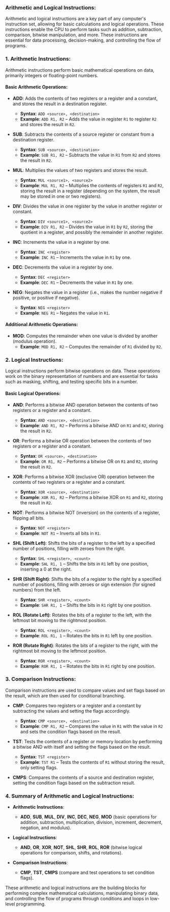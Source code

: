 ### **Arithmetic and Logical Instructions:**

Arithmetic and logical instructions are a key part of any computer's instruction set, allowing for basic calculations and logical operations. These instructions enable the CPU to perform tasks such as addition, subtraction, comparison, bitwise manipulation, and more. These instructions are essential for data processing, decision-making, and controlling the flow of programs.

### **1. Arithmetic Instructions:**

Arithmetic instructions perform basic mathematical operations on data, primarily integers or floating-point numbers.

#### **Basic Arithmetic Operations:**

- **ADD**: Adds the contents of two registers or a register and a constant, and stores the result in a destination register.
    
    - **Syntax**: `ADD <source>, <destination>`
    - **Example**: `ADD R1, R2` – Adds the value in register `R1` to register `R2` and stores the result in `R2`.
- **SUB**: Subtracts the contents of a source register or constant from a destination register.
    
    - **Syntax**: `SUB <source>, <destination>`
    - **Example**: `SUB R1, R2` – Subtracts the value in `R1` from `R2` and stores the result in `R2`.
- **MUL**: Multiplies the values of two registers and stores the result.
    
    - **Syntax**: `MUL <source1>, <source2>`
    - **Example**: `MUL R1, R2` – Multiplies the contents of registers `R1` and `R2`, storing the result in a register (depending on the system, the result may be stored in one or two registers).
- **DIV**: Divides the value in one register by the value in another register or constant.
    
    - **Syntax**: `DIV <source1>, <source2>`
    - **Example**: `DIV R1, R2` – Divides the value in `R1` by `R2`, storing the quotient in a register, and possibly the remainder in another register.
- **INC**: Increments the value in a register by one.
    
    - **Syntax**: `INC <register>`
    - **Example**: `INC R1` – Increments the value in `R1` by one.
- **DEC**: Decrements the value in a register by one.
    
    - **Syntax**: `DEC <register>`
    - **Example**: `DEC R1` – Decrements the value in `R1` by one.
- **NEG**: Negates the value in a register (i.e., makes the number negative if positive, or positive if negative).
    
    - **Syntax**: `NEG <register>`
    - **Example**: `NEG R1` – Negates the value in `R1`.

#### **Additional Arithmetic Operations**:

- **MOD**: Computes the remainder when one value is divided by another (modulus operation).
    - **Example**: `MOD R1, R2` – Computes the remainder of `R1` divided by `R2`.

### **2. Logical Instructions:**

Logical instructions perform bitwise operations on data. These operations work on the binary representation of numbers and are essential for tasks such as masking, shifting, and testing specific bits in a number.

#### **Basic Logical Operations:**

- **AND**: Performs a bitwise AND operation between the contents of two registers or a register and a constant.
    
    - **Syntax**: `AND <source>, <destination>`
    - **Example**: `AND R1, R2` – Performs a bitwise AND on `R1` and `R2`, storing the result in `R2`.
- **OR**: Performs a bitwise OR operation between the contents of two registers or a register and a constant.
    
    - **Syntax**: `OR <source>, <destination>`
    - **Example**: `OR R1, R2` – Performs a bitwise OR on `R1` and `R2`, storing the result in `R2`.
- **XOR**: Performs a bitwise XOR (exclusive OR) operation between the contents of two registers or a register and a constant.
    
    - **Syntax**: `XOR <source>, <destination>`
    - **Example**: `XOR R1, R2` – Performs a bitwise XOR on `R1` and `R2`, storing the result in `R2`.
- **NOT**: Performs a bitwise NOT (inversion) on the contents of a register, flipping all bits.
    
    - **Syntax**: `NOT <register>`
    - **Example**: `NOT R1` – Inverts all bits in `R1`.
- **SHL (Shift Left)**: Shifts the bits of a register to the left by a specified number of positions, filling with zeroes from the right.
    
    - **Syntax**: `SHL <register>, <count>`
    - **Example**: `SHL R1, 1` – Shifts the bits in `R1` left by one position, inserting a 0 at the right.
- **SHR (Shift Right)**: Shifts the bits of a register to the right by a specified number of positions, filling with zeroes or sign extension (for signed numbers) from the left.
    
    - **Syntax**: `SHR <register>, <count>`
    - **Example**: `SHR R1, 1` – Shifts the bits in `R1` right by one position.
- **ROL (Rotate Left)**: Rotates the bits of a register to the left, with the leftmost bit moving to the rightmost position.
    
    - **Syntax**: `ROL <register>, <count>`
    - **Example**: `ROL R1, 1` – Rotates the bits in `R1` left by one position.
- **ROR (Rotate Right)**: Rotates the bits of a register to the right, with the rightmost bit moving to the leftmost position.
    
    - **Syntax**: `ROR <register>, <count>`
    - **Example**: `ROR R1, 1` – Rotates the bits in `R1` right by one position.

### **3. Comparison Instructions:**

Comparison instructions are used to compare values and set flags based on the result, which are then used for conditional branching.

- **CMP**: Compares two registers or a register and a constant by subtracting the values and setting the flags accordingly.
    
    - **Syntax**: `CMP <source>, <destination>`
    - **Example**: `CMP R1, R2` – Compares the value in `R1` with the value in `R2` and sets the condition flags based on the result.
- **TST**: Tests the contents of a register or memory location by performing a bitwise AND with itself and setting the flags based on the result.
    
    - **Syntax**: `TST <register>`
    - **Example**: `TST R1` – Tests the contents of `R1` without storing the result, only setting flags.
- **CMPS**: Compares the contents of a source and destination register, setting the condition flags based on the subtraction result.
    

### **4. Summary of Arithmetic and Logical Instructions:**

- **Arithmetic Instructions**:
    
    - **ADD**, **SUB**, **MUL**, **DIV**, **INC**, **DEC**, **NEG**, **MOD** (basic operations for addition, subtraction, multiplication, division, increment, decrement, negation, and modulus).
- **Logical Instructions**:
    
    - **AND**, **OR**, **XOR**, **NOT**, **SHL**, **SHR**, **ROL**, **ROR** (bitwise logical operations for comparison, shifts, and rotations).
- **Comparison Instructions**:
    
    - **CMP**, **TST**, **CMPS** (compare and test operations to set condition flags).

These arithmetic and logical instructions are the building blocks for performing complex mathematical calculations, manipulating binary data, and controlling the flow of programs through conditions and loops in low-level programming.